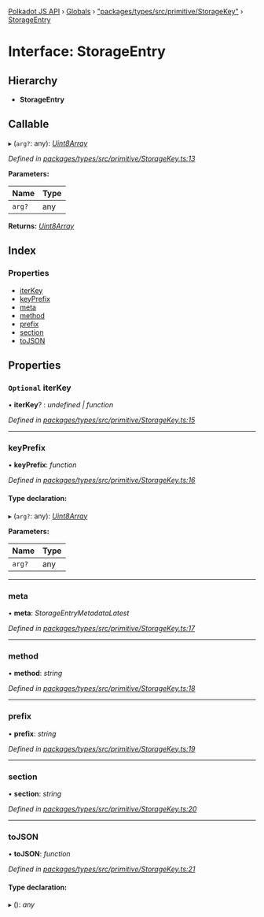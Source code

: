 [Polkadot JS API](../README.md) › [Globals](../globals.md) › ["packages/types/src/primitive/StorageKey"](../modules/_packages_types_src_primitive_storagekey_.md) › [StorageEntry](_packages_types_src_primitive_storagekey_.storageentry.md)

# Interface: StorageEntry

## Hierarchy

* **StorageEntry**

## Callable

▸ (`arg?`: any): *[Uint8Array](../classes/_packages_types_src_codec_raw_.raw.md#static-uint8array)*

*Defined in [packages/types/src/primitive/StorageKey.ts:13](https://github.com/polkadot-js/api/blob/2f78329738/packages/types/src/primitive/StorageKey.ts#L13)*

**Parameters:**

Name | Type |
------ | ------ |
`arg?` | any |

**Returns:** *[Uint8Array](../classes/_packages_types_src_codec_raw_.raw.md#static-uint8array)*

## Index

### Properties

* [iterKey](_packages_types_src_primitive_storagekey_.storageentry.md#optional-iterkey)
* [keyPrefix](_packages_types_src_primitive_storagekey_.storageentry.md#keyprefix)
* [meta](_packages_types_src_primitive_storagekey_.storageentry.md#meta)
* [method](_packages_types_src_primitive_storagekey_.storageentry.md#method)
* [prefix](_packages_types_src_primitive_storagekey_.storageentry.md#prefix)
* [section](_packages_types_src_primitive_storagekey_.storageentry.md#section)
* [toJSON](_packages_types_src_primitive_storagekey_.storageentry.md#tojson)

## Properties

### `Optional` iterKey

• **iterKey**? : *undefined | function*

*Defined in [packages/types/src/primitive/StorageKey.ts:15](https://github.com/polkadot-js/api/blob/2f78329738/packages/types/src/primitive/StorageKey.ts#L15)*

___

###  keyPrefix

• **keyPrefix**: *function*

*Defined in [packages/types/src/primitive/StorageKey.ts:16](https://github.com/polkadot-js/api/blob/2f78329738/packages/types/src/primitive/StorageKey.ts#L16)*

#### Type declaration:

▸ (`arg?`: any): *[Uint8Array](../classes/_packages_types_src_codec_raw_.raw.md#static-uint8array)*

**Parameters:**

Name | Type |
------ | ------ |
`arg?` | any |

___

###  meta

• **meta**: *StorageEntryMetadataLatest*

*Defined in [packages/types/src/primitive/StorageKey.ts:17](https://github.com/polkadot-js/api/blob/2f78329738/packages/types/src/primitive/StorageKey.ts#L17)*

___

###  method

• **method**: *string*

*Defined in [packages/types/src/primitive/StorageKey.ts:18](https://github.com/polkadot-js/api/blob/2f78329738/packages/types/src/primitive/StorageKey.ts#L18)*

___

###  prefix

• **prefix**: *string*

*Defined in [packages/types/src/primitive/StorageKey.ts:19](https://github.com/polkadot-js/api/blob/2f78329738/packages/types/src/primitive/StorageKey.ts#L19)*

___

###  section

• **section**: *string*

*Defined in [packages/types/src/primitive/StorageKey.ts:20](https://github.com/polkadot-js/api/blob/2f78329738/packages/types/src/primitive/StorageKey.ts#L20)*

___

###  toJSON

• **toJSON**: *function*

*Defined in [packages/types/src/primitive/StorageKey.ts:21](https://github.com/polkadot-js/api/blob/2f78329738/packages/types/src/primitive/StorageKey.ts#L21)*

#### Type declaration:

▸ (): *any*
